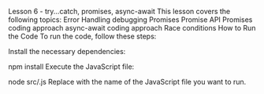 Lesson 6 - try...catch, promises, async-await
This lesson covers the following topics:
Error Handling
debugging
Promises
Promise API
Promises coding approach
async-await coding approach
Race conditions
How to Run the Code
To run the code, follow these steps:

Install the necessary dependencies:

npm install
Execute the JavaScript file:

node src/<filename>.js
Replace <filename> with the name of the JavaScript file you want to run.